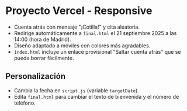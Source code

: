 # Proyecto Vercel - Responsive

- Cuenta atrás con mensaje "¡Cotilla!" y cita aleatoria.
- Redirige automáticamente a `final.html` el 21 septiembre 2025 a las 14:00 (hora de Madrid).
- Diseño adaptado a móviles con colores más agradables.
- `index.html` incluye un enlace provisional "Saltar cuenta atrás" que se puede borrar fácilmente.

## Personalización
- Cambia la fecha en `script.js` (variable `targetDate`).
- Edita `final.html` para cambiar el texto de bienvenida y el número de teléfono.
